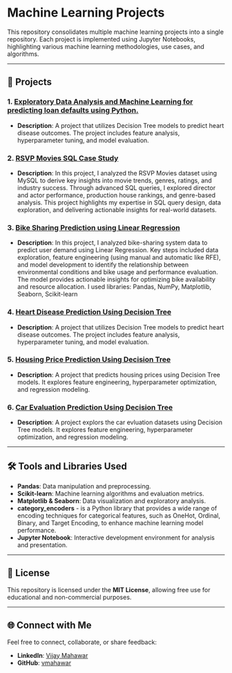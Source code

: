 # Machine Learning Projects

This repository consolidates multiple machine learning projects into a single repository. Each project is implemented using Jupyter Notebooks, highlighting various machine learning methodologies, use cases, and algorithms.

---

## 📂 Projects

### 1. [Exploratory Data Analysis and Machine Learning for predicting loan defaults using Python.](./credit-loan-default-eda/)
- **Description**: A project that utilizes Decision Tree models to predict heart disease outcomes. The project includes feature analysis, hyperparameter tuning, and model evaluation.

### 2. [RSVP Movies SQL Case Study](./rsvp-movies-sql-case-study/)
- **Description**: In this project, I analyzed the RSVP Movies dataset using MySQL to derive key insights into movie trends, genres, ratings, and industry success. Through advanced SQL queries, I explored director and actor performance, production house rankings, and genre-based analysis. This project highlights my expertise in SQL query design, data exploration, and delivering actionable insights for real-world datasets.

### 3. [Bike Sharing Prediction using Linear Regression](./bike-sharing-linear-regression/)
- **Description**: In this project, I analyzed bike-sharing system data to predict user demand using Linear Regression. Key steps included data exploration, feature engineering (using manual and automatic like RFE), and model development to identify the relationship between environmental conditions and bike usage and performance evaluation. The model provides actionable insights for optimizing bike availability and resource allocation. I used libraries: Pandas, NumPy, Matplotlib, Seaborn, Scikit-learn

### 4. [Heart Disease Prediction Using Decision Tree](./heart-disease-prediction-dt/)
- **Description**: A project that utilizes Decision Tree models to predict heart disease outcomes. The project includes feature analysis, hyperparameter tuning, and model evaluation.

### 5. [Housing Price Prediction Using Decision Tree](./housing-price-prediction-dt/)
- **Description**: A project that predicts housing prices using Decision Tree models. It explores feature engineering, hyperparameter optimization, and regression modeling.

### 6. [Car Evaluation Prediction Using Decision Tree](./car-evaluation-prediction-dt/)
- **Description**: A project explors the car evluation datasets using Decision Tree models. It explores feature engineering, hyperparameter optimization, and regression modeling.

---

## 🛠️ Tools and Libraries Used

- **Pandas**: Data manipulation and preprocessing.
- **Scikit-learn**: Machine learning algorithms and evaluation metrics.
- **Matplotlib & Seaborn**: Data visualization and exploratory analysis.
- **category_encoders** - is a Python library that provides a wide range of encoding techniques for categorical features, such as OneHot, Ordinal, Binary, and Target Encoding, to enhance machine learning model performance.
- **Jupyter Notebook**: Interactive development environment for analysis and presentation.

---

## 📜 License

This repository is licensed under the **MIT License**, allowing free use for educational and non-commercial purposes.

---

## 🌐 Connect with Me

Feel free to connect, collaborate, or share feedback:

- **LinkedIn**: [Vijay Mahawar](https://www.linkedin.com/in/vijay-mahawar)
- **GitHub**: [vmahawar](https://github.com/vmahawar)
